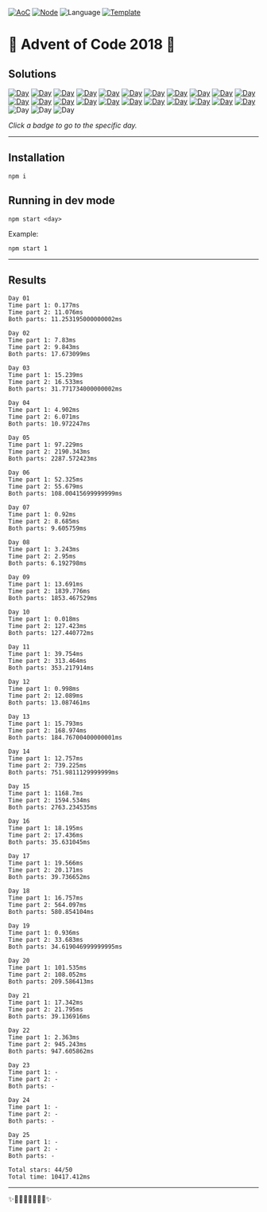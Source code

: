 <!-- Entries between SOLUTIONS and RESULTS tags are auto-generated -->

[![AoC](https://badgen.net/badge/AoC/2018/blue)](https://adventofcode.com/2018)
[![Node](https://badgen.net/badge/Node/v16.13.0+/blue)](https://nodejs.org/en/download/)
![Language](https://badgen.net/badge/Language/JavaScript/blue)
[![Template](https://badgen.net/badge/Template/aocrunner/blue)](https://github.com/caderek/aocrunner)

# 🎄 Advent of Code 2018 🎄

## Solutions

<!--SOLUTIONS-->

[![Day](https://badgen.net/badge/01/%E2%98%85%E2%98%85/green)](src/day01)
[![Day](https://badgen.net/badge/02/%E2%98%85%E2%98%85/green)](src/day02)
[![Day](https://badgen.net/badge/03/%E2%98%85%E2%98%85/green)](src/day03)
[![Day](https://badgen.net/badge/04/%E2%98%85%E2%98%85/green)](src/day04)
[![Day](https://badgen.net/badge/05/%E2%98%85%E2%98%85/green)](src/day05)
[![Day](https://badgen.net/badge/06/%E2%98%85%E2%98%85/green)](src/day06)
[![Day](https://badgen.net/badge/07/%E2%98%85%E2%98%85/green)](src/day07)
[![Day](https://badgen.net/badge/08/%E2%98%85%E2%98%85/green)](src/day08)
[![Day](https://badgen.net/badge/09/%E2%98%85%E2%98%85/green)](src/day09)
[![Day](https://badgen.net/badge/10/%E2%98%85%E2%98%85/green)](src/day10)
[![Day](https://badgen.net/badge/11/%E2%98%85%E2%98%85/green)](src/day11)
[![Day](https://badgen.net/badge/12/%E2%98%85%E2%98%85/green)](src/day12)
[![Day](https://badgen.net/badge/13/%E2%98%85%E2%98%85/green)](src/day13)
[![Day](https://badgen.net/badge/14/%E2%98%85%E2%98%85/green)](src/day14)
[![Day](https://badgen.net/badge/15/%E2%98%85%E2%98%85/green)](src/day15)
[![Day](https://badgen.net/badge/16/%E2%98%85%E2%98%85/green)](src/day16)
[![Day](https://badgen.net/badge/17/%E2%98%85%E2%98%85/green)](src/day17)
[![Day](https://badgen.net/badge/18/%E2%98%85%E2%98%85/green)](src/day18)
[![Day](https://badgen.net/badge/19/%E2%98%85%E2%98%85/green)](src/day19)
[![Day](https://badgen.net/badge/20/%E2%98%85%E2%98%85/green)](src/day20)
[![Day](https://badgen.net/badge/21/%E2%98%85%E2%98%85/green)](src/day21)
[![Day](https://badgen.net/badge/22/%E2%98%85%E2%98%85/green)](src/day22)
![Day](https://badgen.net/badge/23/%E2%98%86%E2%98%86/gray)
![Day](https://badgen.net/badge/24/%E2%98%86%E2%98%86/gray)
![Day](https://badgen.net/badge/25/%E2%98%86%E2%98%86/gray)

<!--/SOLUTIONS-->

_Click a badge to go to the specific day._

---

## Installation

```
npm i
```

## Running in dev mode

```
npm start <day>
```

Example:

```
npm start 1
```

---

## Results

<!--RESULTS-->

```
Day 01
Time part 1: 0.177ms
Time part 2: 11.076ms
Both parts: 11.253195000000002ms
```

```
Day 02
Time part 1: 7.83ms
Time part 2: 9.843ms
Both parts: 17.673099ms
```

```
Day 03
Time part 1: 15.239ms
Time part 2: 16.533ms
Both parts: 31.771734000000002ms
```

```
Day 04
Time part 1: 4.902ms
Time part 2: 6.071ms
Both parts: 10.972247ms
```

```
Day 05
Time part 1: 97.229ms
Time part 2: 2190.343ms
Both parts: 2287.572423ms
```

```
Day 06
Time part 1: 52.325ms
Time part 2: 55.679ms
Both parts: 108.00415699999999ms
```

```
Day 07
Time part 1: 0.92ms
Time part 2: 8.685ms
Both parts: 9.605759ms
```

```
Day 08
Time part 1: 3.243ms
Time part 2: 2.95ms
Both parts: 6.192798ms
```

```
Day 09
Time part 1: 13.691ms
Time part 2: 1839.776ms
Both parts: 1853.467529ms
```

```
Day 10
Time part 1: 0.018ms
Time part 2: 127.423ms
Both parts: 127.440772ms
```

```
Day 11
Time part 1: 39.754ms
Time part 2: 313.464ms
Both parts: 353.217914ms
```

```
Day 12
Time part 1: 0.998ms
Time part 2: 12.089ms
Both parts: 13.087461ms
```

```
Day 13
Time part 1: 15.793ms
Time part 2: 168.974ms
Both parts: 184.76700400000001ms
```

```
Day 14
Time part 1: 12.757ms
Time part 2: 739.225ms
Both parts: 751.9811129999999ms
```

```
Day 15
Time part 1: 1168.7ms
Time part 2: 1594.534ms
Both parts: 2763.234535ms
```

```
Day 16
Time part 1: 18.195ms
Time part 2: 17.436ms
Both parts: 35.631045ms
```

```
Day 17
Time part 1: 19.566ms
Time part 2: 20.171ms
Both parts: 39.736652ms
```

```
Day 18
Time part 1: 16.757ms
Time part 2: 564.097ms
Both parts: 580.854104ms
```

```
Day 19
Time part 1: 0.936ms
Time part 2: 33.683ms
Both parts: 34.619046999999995ms
```

```
Day 20
Time part 1: 101.535ms
Time part 2: 108.052ms
Both parts: 209.586413ms
```

```
Day 21
Time part 1: 17.342ms
Time part 2: 21.795ms
Both parts: 39.136916ms
```

```
Day 22
Time part 1: 2.363ms
Time part 2: 945.243ms
Both parts: 947.605862ms
```

```
Day 23
Time part 1: -
Time part 2: -
Both parts: -
```

```
Day 24
Time part 1: -
Time part 2: -
Both parts: -
```

```
Day 25
Time part 1: -
Time part 2: -
Both parts: -
```

```
Total stars: 44/50
Total time: 10417.412ms
```

<!--/RESULTS-->

---

✨🎄🎁🎄🎅🎄🎁🎄✨